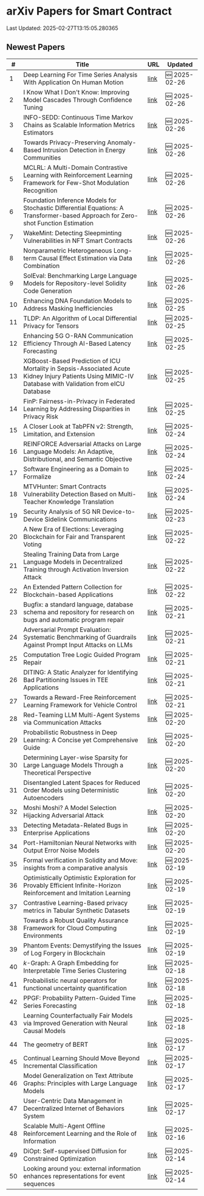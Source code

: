 # arXiv Papers for Smart Contract

Last Updated: 2025-02-27T13:15:05.280365

## Newest Papers

|\#|Title|URL|Updated|
|---|---|---|---|
|1|Deep Learning For Time Series Analysis With Application On Human Motion|[link](http://arxiv.org/abs/2502.19364v1)|🆕 2025-02-26|
|2|I Know What I Don't Know: Improving Model Cascades Through Confidence Tuning|[link](http://arxiv.org/abs/2502.19335v1)|🆕 2025-02-26|
|3|INFO-SEDD: Continuous Time Markov Chains as Scalable Information Metrics Estimators|[link](http://arxiv.org/abs/2502.19183v1)|🆕 2025-02-26|
|4|Towards Privacy-Preserving Anomaly-Based Intrusion Detection in Energy Communities|[link](http://arxiv.org/abs/2502.19154v1)|🆕 2025-02-26|
|5|MCLRL: A Multi-Domain Contrastive Learning with Reinforcement Learning Framework for Few-Shot Modulation Recognition|[link](http://arxiv.org/abs/2502.19071v1)|🆕 2025-02-26|
|6|Foundation Inference Models for Stochastic Differential Equations: A Transformer-based Approach for Zero-shot Function Estimation|[link](http://arxiv.org/abs/2502.19049v1)|🆕 2025-02-26|
|7|WakeMint: Detecting Sleepminting Vulnerabilities in NFT Smart Contracts|[link](http://arxiv.org/abs/2502.19032v1)|🆕 2025-02-26|
|8|Nonparametric Heterogeneous Long-term Causal Effect Estimation via Data Combination|[link](http://arxiv.org/abs/2502.18960v1)|🆕 2025-02-26|
|9|SolEval: Benchmarking Large Language Models for Repository-level Solidity Code Generation|[link](http://arxiv.org/abs/2502.18793v1)|🆕 2025-02-26|
|10|Enhancing DNA Foundation Models to Address Masking Inefficiencies|[link](http://arxiv.org/abs/2502.18405v1)|🆕 2025-02-25|
|11|TLDP: An Algorithm of Local Differential Privacy for Tensors|[link](http://arxiv.org/abs/2502.18227v1)|🆕 2025-02-25|
|12|Enhancing 5G O-RAN Communication Efficiency Through AI-Based Latency Forecasting|[link](http://arxiv.org/abs/2502.18046v1)|🆕 2025-02-25|
|13|XGBoost-Based Prediction of ICU Mortality in Sepsis-Associated Acute Kidney Injury Patients Using MIMIC-IV Database with Validation from eICU Database|[link](http://arxiv.org/abs/2502.17978v1)|🆕 2025-02-25|
|14|FinP: Fairness-in-Privacy in Federated Learning by Addressing Disparities in Privacy Risk|[link](http://arxiv.org/abs/2502.17748v1)|🆕 2025-02-25|
|15|A Closer Look at TabPFN v2: Strength, Limitation, and Extension|[link](http://arxiv.org/abs/2502.17361v1)|🆕 2025-02-24|
|16|REINFORCE Adversarial Attacks on Large Language Models: An Adaptive, Distributional, and Semantic Objective|[link](http://arxiv.org/abs/2502.17254v1)|🆕 2025-02-24|
|17|Software Engineering as a Domain to Formalize|[link](http://arxiv.org/abs/2502.17170v1)|🆕 2025-02-24|
|18|MTVHunter: Smart Contracts Vulnerability Detection Based on Multi-Teacher Knowledge Translation|[link](http://arxiv.org/abs/2502.16955v1)|🆕 2025-02-24|
|19|Security Analysis of 5G NR Device-to-Device Sidelink Communications|[link](http://arxiv.org/abs/2502.16650v1)|🆕 2025-02-23|
|20|A New Era of Elections: Leveraging Blockchain for Fair and Transparent Voting|[link](http://arxiv.org/abs/2502.16127v1)|🆕 2025-02-22|
|21|Stealing Training Data from Large Language Models in Decentralized Training through Activation Inversion Attack|[link](http://arxiv.org/abs/2502.16086v1)|🆕 2025-02-22|
|22|An Extended Pattern Collection for Blockchain-based Applications|[link](http://arxiv.org/abs/2502.16017v1)|🆕 2025-02-22|
|23|Bugfix: a standard language, database schema and repository for research on bugs and automatic program repair|[link](http://arxiv.org/abs/2502.15599v1)|🆕 2025-02-21|
|24|Adversarial Prompt Evaluation: Systematic Benchmarking of Guardrails Against Prompt Input Attacks on LLMs|[link](http://arxiv.org/abs/2502.15427v1)|🆕 2025-02-21|
|25|Computation Tree Logic Guided Program Repair|[link](http://arxiv.org/abs/2502.15344v1)|🆕 2025-02-21|
|26|DITING: A Static Analyzer for Identifying Bad Partitioning Issues in TEE Applications|[link](http://arxiv.org/abs/2502.15281v1)|🆕 2025-02-21|
|27|Towards a Reward-Free Reinforcement Learning Framework for Vehicle Control|[link](http://arxiv.org/abs/2502.15262v1)|🆕 2025-02-21|
|28|Red-Teaming LLM Multi-Agent Systems via Communication Attacks|[link](http://arxiv.org/abs/2502.14847v1)|🆕 2025-02-20|
|29|Probabilistic Robustness in Deep Learning: A Concise yet Comprehensive Guide|[link](http://arxiv.org/abs/2502.14833v1)|🆕 2025-02-20|
|30|Determining Layer-wise Sparsity for Large Language Models Through a Theoretical Perspective|[link](http://arxiv.org/abs/2502.14770v1)|🆕 2025-02-20|
|31|Disentangled Latent Spaces for Reduced Order Models using Deterministic Autoencoders|[link](http://arxiv.org/abs/2502.14679v1)|🆕 2025-02-20|
|32|Moshi Moshi? A Model Selection Hijacking Adversarial Attack|[link](http://arxiv.org/abs/2502.14586v1)|🆕 2025-02-20|
|33|Detecting Metadata-Related Bugs in Enterprise Applications|[link](http://arxiv.org/abs/2502.14463v1)|🆕 2025-02-20|
|34|Port-Hamiltonian Neural Networks with Output Error Noise Models|[link](http://arxiv.org/abs/2502.14432v1)|🆕 2025-02-20|
|35|Formal verification in Solidity and Move: insights from a comparative analysis|[link](http://arxiv.org/abs/2502.13929v1)|🆕 2025-02-19|
|36|Optimistically Optimistic Exploration for Provably Efficient Infinite-Horizon Reinforcement and Imitation Learning|[link](http://arxiv.org/abs/2502.13900v1)|🆕 2025-02-19|
|37|Contrastive Learning-Based privacy metrics in Tabular Synthetic Datasets|[link](http://arxiv.org/abs/2502.13833v1)|🆕 2025-02-19|
|38|Towards a Robust Quality Assurance Framework for Cloud Computing Environments|[link](http://arxiv.org/abs/2502.13526v1)|🆕 2025-02-19|
|39|Phantom Events: Demystifying the Issues of Log Forgery in Blockchain|[link](http://arxiv.org/abs/2502.13513v1)|🆕 2025-02-19|
|40|$k$-Graph: A Graph Embedding for Interpretable Time Series Clustering|[link](http://arxiv.org/abs/2502.13049v1)|🆕 2025-02-18|
|41|Probabilistic neural operators for functional uncertainty quantification|[link](http://arxiv.org/abs/2502.12902v1)|🆕 2025-02-18|
|42|PPGF: Probability Pattern-Guided Time Series Forecasting|[link](http://arxiv.org/abs/2502.12802v1)|🆕 2025-02-18|
|43|Learning Counterfactually Fair Models via Improved Generation with Neural Causal Models|[link](http://arxiv.org/abs/2502.12796v1)|🆕 2025-02-18|
|44|The geometry of BERT|[link](http://arxiv.org/abs/2502.12033v1)|🆕 2025-02-17|
|45|Continual Learning Should Move Beyond Incremental Classification|[link](http://arxiv.org/abs/2502.11927v1)|🆕 2025-02-17|
|46|Model Generalization on Text Attribute Graphs: Principles with Large Language Models|[link](http://arxiv.org/abs/2502.11836v1)|🆕 2025-02-17|
|47|User-Centric Data Management in Decentralized Internet of Behaviors System|[link](http://arxiv.org/abs/2502.11616v1)|🆕 2025-02-17|
|48|Scalable Multi-Agent Offline Reinforcement Learning and the Role of Information|[link](http://arxiv.org/abs/2502.11260v1)|🆕 2025-02-16|
|49|DiOpt: Self-supervised Diffusion for Constrained Optimization|[link](http://arxiv.org/abs/2502.10330v1)|🆕 2025-02-14|
|50|Looking around you: external information enhances representations for event sequences|[link](http://arxiv.org/abs/2502.10205v1)|🆕 2025-02-14|
